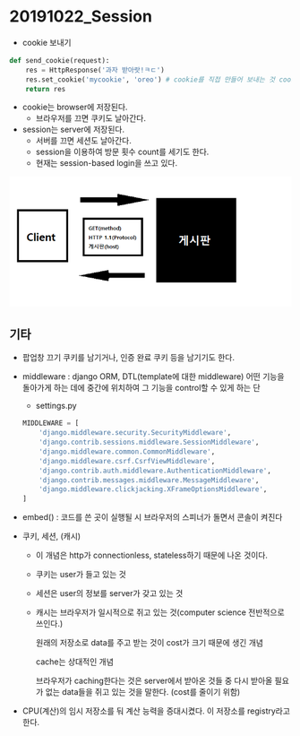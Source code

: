 # 20191022_Session

- cookie 보내기

```python
def send_cookie(request):
    res = HttpResponse('과자 받아랏!ㅋㄷ')
    res.set_cookie('mycookie', 'oreo') # cookie를 직접 만들어 보내는 것 cookie : key value type의 method
    return res
```

- cookie는 browser에 저장된다.
  - 브라우저를 끄면 쿠키도 날아간다. 
- session는 server에 저장된다.
  - 서버를 끄면 세션도 날아간다.
  - session을 이용하여 방문 횟수 count를 세기도 한다.
  - 현재는 session-based login을 쓰고 있다.

![](img/session.png)

## 기타

- 팝업창 끄기 쿠키를 남기거나, 인증 완료 쿠키 등을 남기기도 한다.

- middleware : django ORM, DTL(template에 대한 middleware) 어떤 기능을 돌아가게 하는 데에 중간에 위치하여 그 기능을 control할 수 있게 하는 단

  - settings.py

  ```python
  MIDDLEWARE = [
      'django.middleware.security.SecurityMiddleware',
      'django.contrib.sessions.middleware.SessionMiddleware',
      'django.middleware.common.CommonMiddleware',
      'django.middleware.csrf.CsrfViewMiddleware',
      'django.contrib.auth.middleware.AuthenticationMiddleware',
      'django.contrib.messages.middleware.MessageMiddleware',
      'django.middleware.clickjacking.XFrameOptionsMiddleware',
  ]
  ```

- embed() : 코드를 쓴 곳이 실행될 시 브라우저의 스피너가 돌면서 콘솔이 켜진다

- 쿠키, 세션, (캐시)

  - 이 개념은 http가 connectionless, stateless하기 때문에 나온 것이다.

  - 쿠키는 user가 들고 있는 것

  - 세션은 user의 정보를 server가 갖고 있는 것

  - 캐시는 브라우저가 일시적으로 쥐고 있는 것(computer science 전반적으로 쓰인다.)

    원래의 저장소로 data를 주고 받는 것이 cost가 크기 때문에 생긴 개념

    cache는 상대적인 개념

    브라우저가 caching한다는 것은 server에서 받아온 것들 중 다시 받아올 필요가 없는 data들을 쥐고 있는 것을 말한다. (cost를 줄이기 위함)

- CPU(계산)의 임시 저장소를 둬 계산 능력을 증대시켰다. 이 저장소를 registry라고 한다.
